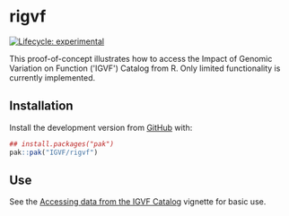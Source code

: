# rigvf

<!-- badges: start -->
[![Lifecycle: experimental](https://img.shields.io/badge/lifecycle-experimental-orange.svg)](https://lifecycle.r-lib.org/articles/stages.html#experimental)
<!-- badges: end -->

This proof-of-concept illustrates how to access the Impact of Genomic
Variation on Function ('IGVF') Catalog from R.
Only limited functionality is currently implemented.

## Installation

Install the development version from
[GitHub](https://github.com/IGVF/rigvf) with:

``` r
## install.packages("pak")
pak::pak("IGVF/rigvf")
```

## Use

See the [Accessing data from the IGVF Catalog][] vignette for basic use.

[Accessing data from the IGVF Catalog]: ./articles/use.html
